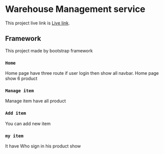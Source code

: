 # Warehouse Management service

This project live link is [Live link](https://warehouse-management-9909d.web.app/).

## Framework

This project made by bootstrap framework

### `Home`

Home page have three route if user login then show all navbar.
Home page show 6 product


### `Manage item`

Manage item have all product

### `Add item`

You can add new item

### `my item`

It have Who sign in his product show
